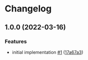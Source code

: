 # Changelog

## 1.0.0 (2022-03-16)


### Features

* initial implementation [#1](https://www.github.com/Gozala/vectrie/issues/1) ([17a67a3](https://www.github.com/Gozala/vectrie/commit/17a67a35bfc717cb0213fe21a21d4f4d43504887))
